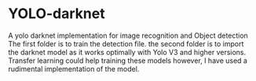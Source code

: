# YOLO-darknet
A yolo darknet implementation for image recognition and Object detection
The first folder is to train the detection file.
the second folder is to import the darknet model as it works optimally with Yolo V3 and higher versions.
Transfer learning could help training these models however, I have used a rudimental implementation of the model.

